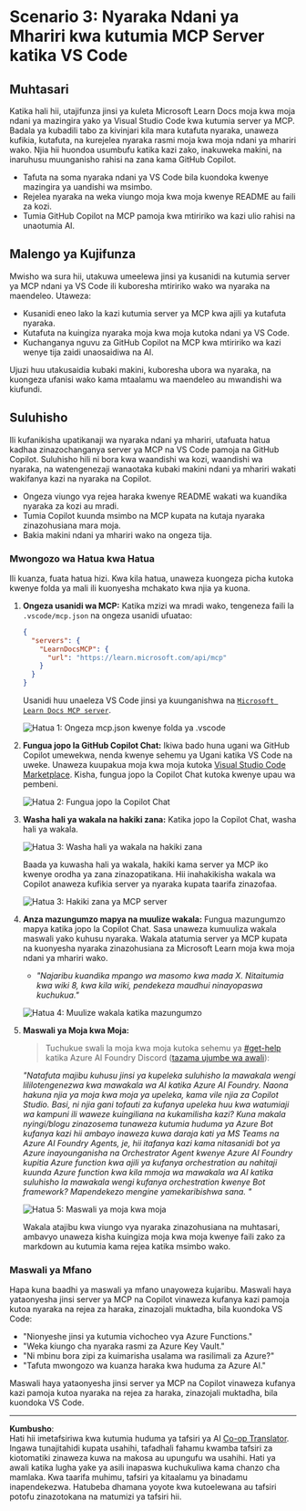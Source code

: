 <!--
CO_OP_TRANSLATOR_METADATA:
{
  "original_hash": "db532b1ec386c9ce38c791653dc3c881",
  "translation_date": "2025-06-21T14:42:41+00:00",
  "source_file": "09-CaseStudy/docs-mcp/solution/scenario3/README.md",
  "language_code": "sw"
}
-->
# Scenario 3: Nyaraka Ndani ya Mhariri kwa kutumia MCP Server katika VS Code

## Muhtasari

Katika hali hii, utajifunza jinsi ya kuleta Microsoft Learn Docs moja kwa moja ndani ya mazingira yako ya Visual Studio Code kwa kutumia server ya MCP. Badala ya kubadili tabo za kivinjari kila mara kutafuta nyaraka, unaweza kufikia, kutafuta, na kurejelea nyaraka rasmi moja kwa moja ndani ya mhariri wako. Njia hii huondoa usumbufu katika kazi zako, inakuweka makini, na inaruhusu muunganisho rahisi na zana kama GitHub Copilot.

- Tafuta na soma nyaraka ndani ya VS Code bila kuondoka kwenye mazingira ya uandishi wa msimbo.
- Rejelea nyaraka na weka viungo moja kwa moja kwenye README au faili za kozi.
- Tumia GitHub Copilot na MCP pamoja kwa mtiririko wa kazi ulio rahisi na unaotumia AI.

## Malengo ya Kujifunza

Mwisho wa sura hii, utakuwa umeelewa jinsi ya kusanidi na kutumia server ya MCP ndani ya VS Code ili kuboresha mtiririko wako wa nyaraka na maendeleo. Utaweza:

- Kusanidi eneo lako la kazi kutumia server ya MCP kwa ajili ya kutafuta nyaraka.
- Kutafuta na kuingiza nyaraka moja kwa moja kutoka ndani ya VS Code.
- Kuchanganya nguvu za GitHub Copilot na MCP kwa mtiririko wa kazi wenye tija zaidi unaosaidiwa na AI.

Ujuzi huu utakusaidia kubaki makini, kuboresha ubora wa nyaraka, na kuongeza ufanisi wako kama mtaalamu wa maendeleo au mwandishi wa kiufundi.

## Suluhisho

Ili kufanikisha upatikanaji wa nyaraka ndani ya mhariri, utafuata hatua kadhaa zinazochanganya server ya MCP na VS Code pamoja na GitHub Copilot. Suluhisho hili ni bora kwa waandishi wa kozi, waandishi wa nyaraka, na watengenezaji wanaotaka kubaki makini ndani ya mhariri wakati wakifanya kazi na nyaraka na Copilot.

- Ongeza viungo vya rejea haraka kwenye README wakati wa kuandika nyaraka za kozi au mradi.
- Tumia Copilot kuunda msimbo na MCP kupata na kutaja nyaraka zinazohusiana mara moja.
- Bakia makini ndani ya mhariri wako na ongeza tija.

### Mwongozo wa Hatua kwa Hatua

Ili kuanza, fuata hatua hizi. Kwa kila hatua, unaweza kuongeza picha kutoka kwenye folda ya mali ili kuonyesha mchakato kwa njia ya kuona.

1. **Ongeza usanidi wa MCP:**
   Katika mzizi wa mradi wako, tengeneza faili la `.vscode/mcp.json` na ongeza usanidi ufuatao:
   ```json
   {
     "servers": {
       "LearnDocsMCP": {
         "url": "https://learn.microsoft.com/api/mcp"
       }
     }
   }
   ```
   Usanidi huu unaeleza VS Code jinsi ya kuunganishwa na [`Microsoft Learn Docs MCP server`](https://github.com/MicrosoftDocs/mcp).
   
   ![Hatua 1: Ongeza mcp.json kwenye folda ya .vscode](../../../../../../translated_images/step1-mcp-json.c06a007fccc3edfaf0598a31903c9ec71476d9fd3ae6c1b2b4321fd38688ca4b.sw.png)
    
2. **Fungua jopo la GitHub Copilot Chat:**
   Ikiwa bado huna ugani wa GitHub Copilot umewekwa, nenda kwenye sehemu ya Ugani katika VS Code na uweke. Unaweza kuupakua moja kwa moja kutoka [Visual Studio Code Marketplace](https://marketplace.visualstudio.com/items?itemName=GitHub.copilot-chat). Kisha, fungua jopo la Copilot Chat kutoka kwenye upau wa pembeni.

   ![Hatua 2: Fungua jopo la Copilot Chat](../../../../../../translated_images/step2-copilot-panel.f1cc86e9b9b8cd1a85e4df4923de8bafee4830541ab255e3c90c09777fed97db.sw.png)

3. **Washa hali ya wakala na hakiki zana:**
   Katika jopo la Copilot Chat, washa hali ya wakala.

   ![Hatua 3: Washa hali ya wakala na hakiki zana](../../../../../../translated_images/step3-agent-mode.cdc32520fd7dd1d149c3f5226763c1d85a06d3c041d4cc983447625bdbeff4d4.sw.png)

   Baada ya kuwasha hali ya wakala, hakiki kama server ya MCP iko kwenye orodha ya zana zinazopatikana. Hii inahakikisha wakala wa Copilot anaweza kufikia server ya nyaraka kupata taarifa zinazofaa.
   
   ![Hatua 3: Hakiki zana ya MCP server](../../../../../../translated_images/step3-verify-mcp-tool.76096a6329cbfecd42888780f322370a0d8c8fa003ed3eeb7ccd23f0fc50c1ad.sw.png)
4. **Anza mazungumzo mapya na muulize wakala:**
   Fungua mazungumzo mapya katika jopo la Copilot Chat. Sasa unaweza kumuuliza wakala maswali yako kuhusu nyaraka. Wakala atatumia server ya MCP kupata na kuonyesha nyaraka zinazohusiana za Microsoft Learn moja kwa moja ndani ya mhariri wako.

   - *"Najaribu kuandika mpango wa masomo kwa mada X. Nitaitumia kwa wiki 8, kwa kila wiki, pendekeza maudhui ninayopaswa kuchukua."*

   ![Hatua 4: Muulize wakala katika mazungumzo](../../../../../../translated_images/step4-prompt-chat.12187bb001605efc5077992b621f0fcd1df12023c5dce0464f8eb8f3d595218f.sw.png)

5. **Maswali ya Moja kwa Moja:**

   > Tuchukue swali la moja kwa moja kutoka sehemu ya [#get-help](https://discord.gg/D6cRhjHWSC) katika Azure AI Foundry Discord ([tazama ujumbe wa awali](https://discord.com/channels/1113626258182504448/1385498306720829572)):
   
   *"Natafuta majibu kuhusu jinsi ya kupeleka suluhisho la mawakala wengi lililotengenezwa kwa mawakala wa AI katika Azure AI Foundry. Naona hakuna njia ya moja kwa moja ya upeleka, kama vile njia za Copilot Studio. Basi, ni njia gani tofauti za kufanya upeleka huu kwa watumiaji wa kampuni ili waweze kuingiliana na kukamilisha kazi?
Kuna makala nyingi/blogu zinazosema tunaweza kutumia huduma ya Azure Bot kufanya kazi hii ambayo inaweza kuwa daraja kati ya MS Teams na Azure AI Foundry Agents, je, hii itafanya kazi kama nitasanidi bot ya Azure inayounganisha na Orchestrator Agent kwenye Azure AI Foundry kupitia Azure function kwa ajili ya kufanya orchestration au nahitaji kuunda Azure function kwa kila mmoja wa mawakala wa AI katika suluhisho la mawakala wengi kufanya orchestration kwenye Bot framework? Mapendekezo mengine yamekaribishwa sana.
"*

   ![Hatua 5: Maswali ya moja kwa moja](../../../../../../translated_images/step5-live-queries.49db3e4a50bea27327e3cb18c24d263b7d134930d78e7392f9515a1c00264a7f.sw.png)

   Wakala atajibu kwa viungo vya nyaraka zinazohusiana na muhtasari, ambavyo unaweza kisha kuingiza moja kwa moja kwenye faili zako za markdown au kutumia kama rejea katika msimbo wako.
   
### Maswali ya Mfano

Hapa kuna baadhi ya maswali ya mfano unayoweza kujaribu. Maswali haya yataonyesha jinsi server ya MCP na Copilot vinaweza kufanya kazi pamoja kutoa nyaraka na rejea za haraka, zinazojali muktadha, bila kuondoka VS Code:

- "Nionyeshe jinsi ya kutumia vichocheo vya Azure Functions."
- "Weka kiungo cha nyaraka rasmi za Azure Key Vault."
- "Ni mbinu bora zipi za kuimarisha usalama wa rasilimali za Azure?"
- "Tafuta mwongozo wa kuanza haraka kwa huduma za Azure AI."

Maswali haya yataonyesha jinsi server ya MCP na Copilot vinaweza kufanya kazi pamoja kutoa nyaraka na rejea za haraka, zinazojali muktadha, bila kuondoka VS Code.

---

**Kumbusho**:  
Hati hii imetafsiriwa kwa kutumia huduma ya tafsiri ya AI [Co-op Translator](https://github.com/Azure/co-op-translator). Ingawa tunajitahidi kupata usahihi, tafadhali fahamu kwamba tafsiri za kiotomatiki zinaweza kuwa na makosa au upungufu wa usahihi. Hati ya awali katika lugha yake ya asili inapaswa kuchukuliwa kama chanzo cha mamlaka. Kwa taarifa muhimu, tafsiri ya kitaalamu ya binadamu inapendekezwa. Hatubeba dhamana yoyote kwa kutoelewana au tafsiri potofu zinazotokana na matumizi ya tafsiri hii.